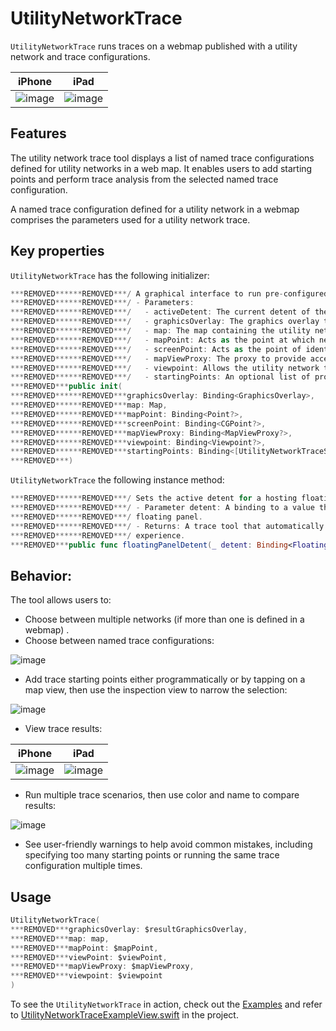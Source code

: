 # UtilityNetworkTrace

`UtilityNetworkTrace` runs traces on a webmap published with a utility network and trace configurations.

|iPhone|iPad|
|:--:|:--:|
|![image](https:***REMOVED***user-images.githubusercontent.com/3998072/204343568-a236ae0d-6b70-4175-a70c-41c902123ea1.png)|![image](https:***REMOVED***user-images.githubusercontent.com/3998072/204344567-c86b3a49-6109-4333-8993-7fdc74f2b35d.png)|

## Features

The utility network trace tool displays a list of named trace configurations defined for utility networks in a web map. It enables users to add starting points and perform trace analysis from the selected named trace configuration.

A named trace configuration defined for a utility network in a webmap comprises the parameters used for a utility network trace.

## Key properties

`UtilityNetworkTrace` has the following initializer:

```swift
***REMOVED******REMOVED***/ A graphical interface to run pre-configured traces on a map's utility networks.
***REMOVED******REMOVED***/ - Parameters:
***REMOVED******REMOVED***/   - activeDetent: The current detent of the floating panel.
***REMOVED******REMOVED***/   - graphicsOverlay: The graphics overlay to hold generated starting point and trace graphics.
***REMOVED******REMOVED***/   - map: The map containing the utility network(s).
***REMOVED******REMOVED***/   - mapPoint: Acts as the point at which newly selected starting point graphics will be created.
***REMOVED******REMOVED***/   - screenPoint: Acts as the point of identification for items tapped in the utility network.
***REMOVED******REMOVED***/   - mapViewProxy: The proxy to provide access to map view operations.
***REMOVED******REMOVED***/   - viewpoint: Allows the utility network trace tool to update the parent map view's viewpoint.
***REMOVED******REMOVED***/   - startingPoints: An optional list of programmatically provided starting points.
***REMOVED***public init(
***REMOVED******REMOVED***graphicsOverlay: Binding<GraphicsOverlay>,
***REMOVED******REMOVED***map: Map,
***REMOVED******REMOVED***mapPoint: Binding<Point?>,
***REMOVED******REMOVED***screenPoint: Binding<CGPoint?>,
***REMOVED******REMOVED***mapViewProxy: Binding<MapViewProxy?>,
***REMOVED******REMOVED***viewpoint: Binding<Viewpoint?>,
***REMOVED******REMOVED***startingPoints: Binding<[UtilityNetworkTraceStartingPoint]> = .constant([])
***REMOVED***)
```

`UtilityNetworkTrace` the following instance method:

```swift
***REMOVED******REMOVED***/ Sets the active detent for a hosting floating panel.
***REMOVED******REMOVED***/ - Parameter detent: A binding to a value that determines the height of a hosting
***REMOVED******REMOVED***/ floating panel.
***REMOVED******REMOVED***/ - Returns: A trace tool that automatically sets and responds to detent values to improve user
***REMOVED******REMOVED***/ experience.
***REMOVED***public func floatingPanelDetent(_ detent: Binding<FloatingPanelDetent>) -> UtilityNetworkTrace
```

## Behavior:

The tool allows users to:
 - Choose between multiple networks (if more than one is defined in a webmap) .
 - Choose between named trace configurations:
 
 ![image](https:***REMOVED***user-images.githubusercontent.com/3998072/204346359-419b0056-3a30-4120-9b47-c68513abde42.png)
 
 - Add trace starting points either programmatically or by tapping on a map view, then use the inspection view to narrow the selection:
 
 ![image](https:***REMOVED***user-images.githubusercontent.com/3998072/204346273-38374067-a0b8-4db4-8e40-62b38e1603c8.png)

 - View trace results:
 
 |iPhone|iPad|
|:--:|:--:|
|![image](https:***REMOVED***user-images.githubusercontent.com/3998072/204343941-91775a25-8dc0-4866-8273-0d4bfaa91aeb.png)|![image](https:***REMOVED***user-images.githubusercontent.com/3998072/204344435-173fbf34-59d6-4a0f-84bf-30ed5de3572e.png)|

 - Run multiple trace scenarios, then use color and name to compare results:
 
 ![image](https:***REMOVED***user-images.githubusercontent.com/3998072/204346039-038ba4fa-201a-428c-ae84-be8f10c91cf7.png)

 - See user-friendly warnings to help avoid common mistakes, including specifying too many starting points or running the same trace configuration multiple times.

## Usage

```swift
UtilityNetworkTrace(
***REMOVED***graphicsOverlay: $resultGraphicsOverlay,
***REMOVED***map: map,
***REMOVED***mapPoint: $mapPoint,
***REMOVED***viewPoint: $viewPoint,
***REMOVED***mapViewProxy: $mapViewProxy,
***REMOVED***viewpoint: $viewpoint
)
```

To see the `UtilityNetworkTrace` in action, check out the [Examples](../../Examples) and refer to [UtilityNetworkTraceExampleView.swift](../../Examples/Examples/UtilityNetworkTraceExampleView.swift) in the project.
